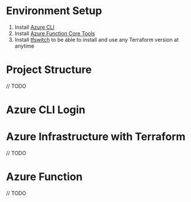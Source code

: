 # Environment Setup

1. Install [Azure CLI](https://docs.microsoft.com/en-us/cli/azure/install-azure-cli)
2. Install [Azure Function Core Tools](https://docs.microsoft.com/en-us/azure/azure-functions/functions-run-local?tabs=v4%2Cmacos%2Ccsharp%2Cportal%2Cbash#v2)
3. Install [tfswitch](https://github.com/warrensbox/terraform-switcher) to be able to install and use any Terraform version at anytime

# Project Structure

// TODO

# Azure CLI Login

# Azure Infrastructure with Terraform

// TODO

# Azure Function

// TODO
